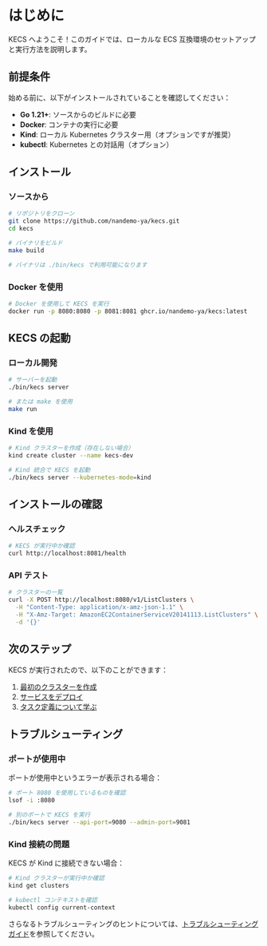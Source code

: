 # はじめに

KECS へようこそ！このガイドでは、ローカルな ECS 互換環境のセットアップと実行方法を説明します。

## 前提条件

始める前に、以下がインストールされていることを確認してください：

- **Go 1.21+**: ソースからのビルドに必要
- **Docker**: コンテナの実行に必要
- **Kind**: ローカル Kubernetes クラスター用（オプションですが推奨）
- **kubectl**: Kubernetes との対話用（オプション）

## インストール

### ソースから

```bash
# リポジトリをクローン
git clone https://github.com/nandemo-ya/kecs.git
cd kecs

# バイナリをビルド
make build

# バイナリは ./bin/kecs で利用可能になります
```

### Docker を使用

```bash
# Docker を使用して KECS を実行
docker run -p 8080:8080 -p 8081:8081 ghcr.io/nandemo-ya/kecs:latest
```

## KECS の起動

### ローカル開発

```bash
# サーバーを起動
./bin/kecs server

# または make を使用
make run
```

### Kind を使用

```bash
# Kind クラスターを作成（存在しない場合）
kind create cluster --name kecs-dev

# Kind 統合で KECS を起動
./bin/kecs server --kubernetes-mode=kind
```

## インストールの確認

### ヘルスチェック

```bash
# KECS が実行中か確認
curl http://localhost:8081/health
```


### API テスト

```bash
# クラスターの一覧
curl -X POST http://localhost:8080/v1/ListClusters \
  -H "Content-Type: application/x-amz-json-1.1" \
  -H "X-Amz-Target: AmazonEC2ContainerServiceV20141113.ListClusters" \
  -d '{}'
```

## 次のステップ

KECS が実行されたので、以下のことができます：

1. [最初のクラスターを作成](/ja/guides/quick-start)
2. [サービスをデプロイ](/ja/guides/services)
3. [タスク定義について学ぶ](/ja/guides/task-definitions)

## トラブルシューティング

### ポートが使用中

ポートが使用中というエラーが表示される場合：

```bash
# ポート 8080 を使用しているものを確認
lsof -i :8080

# 別のポートで KECS を実行
./bin/kecs server --api-port=9080 --admin-port=9081
```

### Kind 接続の問題

KECS が Kind に接続できない場合：

```bash
# Kind クラスターが実行中か確認
kind get clusters

# kubectl コンテキストを確認
kubectl config current-context
```

さらなるトラブルシューティングのヒントについては、[トラブルシューティングガイド](/ja/guides/troubleshooting)を参照してください。